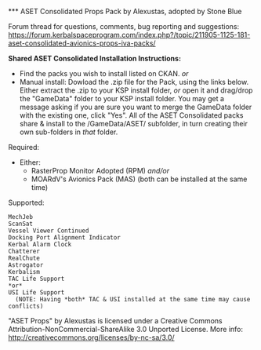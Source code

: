 
*** ASET Consolidated Props Pack by Alexustas, adopted by Stone Blue

Forum thread for questions, comments, bug reporting and suggestions:
https://forum.kerbalspaceprogram.com/index.php?/topic/211905-1125-181-aset-consolidated-avionics-props-iva-packs/

**Shared ASET Consolidated Installation Instructions:**
  - Find the packs you wish to install listed on CKAN.
    *or*
  - Manual install:
	Dowload the .zip file for the Pack, using the links below.
	Either extract the .zip to your KSP install folder, *or* open it and drag/drop the "GameData" folder to your KSP install folder.
	You may get a message asking if you are sure you want to merge the GameData folder with the existing one, click "Yes".
	All of the ASET Consolidated packs share & install to the /GameData/ASET/ subfolder,
	   in turn creating their own sub-folders in *that* folder.

Required:
  - Either:
	- RasterProp Monitor Adopted (RPM)
	 *and/or*
	- MOARdV's Avionics Pack (MAS)
           (both can be installed at the same time)	

Supported:

	MechJeb
	ScanSat
	Vessel Viewer Continued
	Docking Port Alignment Indicator	
	Kerbal Alarm Clock	
	Chatterer
	RealChute	
	Astrogator
	Kerbalism 
	TAC Life Support 
	*or*
	USI Life Support
	  (NOTE: Having *both* TAC & USI installed at the same time may cause conflicts)
	

"ASET Props" by Alexustas is licensed under a Creative Commons Attribution-NonCommercial-ShareAlike 3.0 Unported License.
More info: http://creativecommons.org/licenses/by-nc-sa/3.0/

